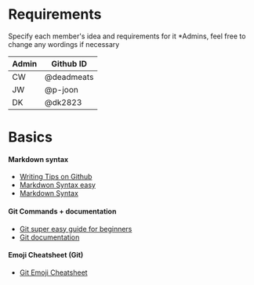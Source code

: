 # Requirements
Specify each member's idea and requirements for it
*Admins, feel free to change any wordings if necessary

Admin | Github ID
--|--
CW | @deadmeats
JW | @p-joon
DK | @dk2823

# Basics
#### Markdown syntax
- [Writing Tips on Github](https://help.github.com/categories/writing-on-github/)
- [Markdwon Syntax easy](https://guides.github.com/features/mastering-markdown/)
- [Markdown Syntax](https://help.github.com/articles/basic-writing-and-formatting-syntax/)

#### Git Commands + documentation
- [Git super easy guide for beginners](http://rogerdudler.github.io/git-guide/)
- [Git documentation](https://git-scm.com/doc)

#### Emoji Cheatsheet  (Git)
- [Git Emoji Cheatsheet](https://github.com/ikatyang/emoji-cheat-sheet/blob/master/README.md)
